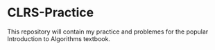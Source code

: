 # CLRS-Practice
This repository will contain my practice and problemes for the popular Introduction to Algorithms textbook.
